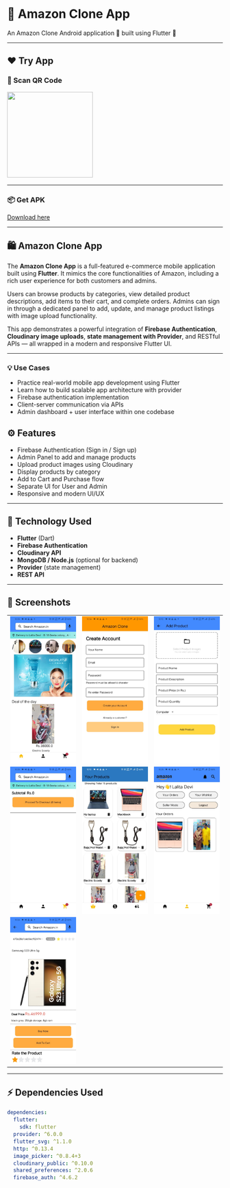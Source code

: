 # 🛒 Amazon Clone App
An Amazon Clone Android application 📱 built using Flutter 💙

---

## ❤️ Try App
### 📲 Scan QR Code
<img src="https://github.com/agharsh53/Amazon_Clone/blob/screenshots/qr_amazonclone.png" width="200" height="200">  


---

### 📦 Get APK
[Download here](https://drive.google.com/file/d/1JT0FN5KJWJXXGRHOGpy1DOU1e3rp0HJM/view?usp=drive_link)

---

## 🛍️ Amazon Clone App

The **Amazon Clone App** is a full-featured e-commerce mobile application built using **Flutter**. It mimics the core functionalities of Amazon, including a rich user experience for both customers and admins.

Users can browse products by categories, view detailed product descriptions, add items to their cart, and complete orders. Admins can sign in through a dedicated panel to add, update, and manage product listings with image upload functionality.

This app demonstrates a powerful integration of **Firebase Authentication**, **Cloudinary image uploads**, **state management with Provider**, and RESTful APIs — all wrapped in a modern and responsive Flutter UI.

---

### 💡 Use Cases

- Practice real-world mobile app development using Flutter
- Learn how to build scalable app architecture with provider
- Firebase authentication implementation
- Client-server communication via APIs
- Admin dashboard + user interface within one codebase
  

## ⚙️ Features

- Firebase Authentication (Sign in / Sign up)
- Admin Panel to add and manage products
- Upload product images using Cloudinary
- Display products by category
- Add to Cart and Purchase flow
- Separate UI for User and Admin
- Responsive and modern UI/UX

---

## 🚀 Technology Used

- **Flutter** (Dart)
- **Firebase Authentication**
- **Cloudinary API**
- **MongoDB / Node.js** (optional for backend)
- **Provider** (state management)
- **REST API**

---

## 📸 Screenshots

|                                 |                                  |                                    |
|:-------------------------------:|:--------------------------------:|:----------------------------------:|
| ![Home](blob/screenshots/0.png) | ![Login](blob/screenshots/1.png) | ![Product](blob/screenshots/2.png) |
| ![Cart](blob/screenshots/3.png) | ![Admin](blob/screenshots/4.png) | ![Orders](blob/screenshots/5.png)  |
|                             ![SingleProduct](blob/screenshots/6.png)                                    |

---

## ⚡ Dependencies Used
```yaml
dependencies:
  flutter:
    sdk: flutter
  provider: ^6.0.0
  flutter_svg: ^1.1.0
  http: ^0.13.4
  image_picker: ^0.8.4+3
  cloudinary_public: ^0.10.0
  shared_preferences: ^2.0.6
  firebase_auth: ^4.6.2
